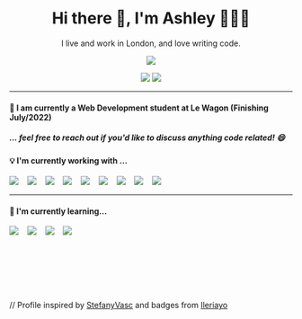 

<!--
**Cerulean-Ash/Cerulean-Ash** is a ✨ _special_ ✨ repository because its `README.md` (this file) appears on your GitHub profile.

Here are some ideas to get you started:

- 🔭 I’m currently working on ...
- 🌱 I’m currently learning ...
- 👯 I’m looking to collaborate on ...
- 🤔 I’m looking for help with ...
- 💬 Ask me about ...
- 📫 How to reach me: ...
- 😄 Pronouns: ...
- ⚡ Fun fact: ...
-->


<h1 align='center'> Hi there 👋, I'm Ashley 🧑🏻‍💻</h1>

<p align='center'>
  I live and work in London, and love writing code.
</p>

<p align='center'>
  <a href="https://github.com/Cerulean-Ash"><img src="https://visitor-badge.glitch.me/badge?page_id=Cerulean-Ash??style=for-the-badge&logo=appveyor"></a>
</p>


<p align='center'>
  <a href="https://www.linkedin.com/in/ashley-lampard"><img src="https://img.shields.io/badge/linkedin-%230077B5.svg?&style=for-the-badge&logo=linkedin&logoColor=white" /></a>
  <a href="mailto:ashleylampard@live.com?subject=Hello%20Ashley"><img src="https://img.shields.io/badge/Microsoft_Outlook-0078D4?style=for-the-badge&logo=microsoft-outlook&logoColor=white" /></a>
</p>
<hr>
<h4>🚃  I am currently a Web Development student at Le Wagon (Finishing July/2022) </h4>
<h5><i>... feel free to reach out if you'd like to discuss anything code related! 😄</i></h5>
<h4>💡 I'm currently working with ... </h4>
<p>
  <img src="https://img.shields.io/badge/html5%20-%23e34f26.svg?&style=for-the-badge&logo=html5&logoColor=white" />
  &nbsp;&nbsp;
  <img src="https://img.shields.io/badge/CSS3-1572B6?&style=for-the-badge&logo=css3&logoColor=white" />
  &nbsp;&nbsp;
  <img src="https://img.shields.io/badge/Bootstrap-563D7C?style=for-the-badge&logo=bootstrap&logoColor=white">
  &nbsp;&nbsp;
  <img src="https://img.shields.io/badge/rails-%23CC0000.svg?style=for-the-badge&logo=ruby-on-rails&logoColor=white" />
  &nbsp;&nbsp;
  <img src="https://img.shields.io/badge/ruby-%23CC342D.svg?style=for-the-badge&logo=ruby&logoColor=white" />
  &nbsp;&nbsp;
  <img src="https://img.shields.io/badge/JavaScript-F7DF1E?style=for-the-badge&logo=javascript&logoColor=black" />
  &nbsp;&nbsp;
  <img src="https://img.shields.io/badge/SASS-hotpink.svg?style=for-the-badge&logo=SASS&logoColor=white" />
  &nbsp;&nbsp;
  <img src="https://img.shields.io/badge/postgres-%23316192.svg?style=for-the-badge&logo=postgresql&logoColor=white" />
    &nbsp;&nbsp;
  <img src="https://img.shields.io/badge/git-%23F05033.svg?style=for-the-badge&logo=git&logoColor=white" />
    &nbsp;&nbsp;
</p>
<hr>
<h4>📖 I'm currently learning...</h4>
<p>
  <img src="https://img.shields.io/badge/React-20232A?style=for-the-badge&logo=react&logoColor=61DAFB" />
  &nbsp;&nbsp;
  <img src="https://img.shields.io/badge/TypeScript-007ACC?style=for-the-badge&logo=typescript&logoColor=white" />
  &nbsp;&nbsp;
  <img src="https://img.shields.io/badge/python-3670A0?style=for-the-badge&logo=python&logoColor=ffdd54" />
  &nbsp;&nbsp;
  <img src="https://img.shields.io/badge/node.js%20-%23339933.svg?&style=for-the-badge&logo=node.js&logoColor=white" />
  &nbsp;&nbsp;
</p>
<br>
<!--
<p align="right">
  <a href="https://open.spotify.com/playlist/2w8GYqYdH6ve3g0nGcJcgE?si=7bCl8yynR2Saz4VPR6mDXQ"><img src="https://img.shields.io/badge/spotify-%231ED760.svg?&style=for-the-badge&logo=spotify&logoColor=white" /></a>
  <h5 align="right">🎧 My playlists to listen while working</h5>
</p>
-->



<br>
<br>
<br>
<br>

<p align="left">
// Profile inspired by <a href="https://github.com/StefanyVasc">StefanyVasc</a> and badges from <a href="https://github.com/Ileriayo/markdown-badges">Ileriayo</a>
</p>
